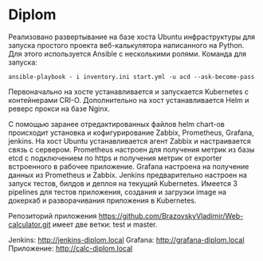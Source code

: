 # Diplom
Реализовано развертывание на базе хоста Ubuntu инфраструктуры для запуска простого проекта веб-калькулятора написанного на Python.
Для этого используется Ansible с несколькими ролями. 
Команда для запуска:  

```ansible
ansible-playbook - i inventory.ini start.yml -u acd --ask-become-pass
```

Первоначально на хосте устанавливается и запускается Kubernetes с контейнерами CRI-O.
Дополнительно на хост устанавливается Helm и реверс прокси на базе Nginx.

С помощью заранее отредактированных файлов helm chart-ов происходит установка и кофигурирование Zabbix, Prometheus, Grafana, jenkins.
На хост Ubuntu устанавливается агент Zabbix и настраивается связь с сервером.
Prometheus настроен для получения метрик из базы etcd с подключением по https и получения метрик от exporter встроенного в рабочее приложение.
Grafana настроена на получение данных из Prometheus и Zabbix.
Jenkins предварительно настроен на запуск тестов, билдов и деплоя на текущий Kubernetes. Имеется 3 pipelines для тестов приложения, создания и 
загрузки image на докерхаб и разворачивания приложения в Kubernetes. 

Репозиторий приложения https://github.com/BrazovskyVladimir/Web-calculator.git имеет две ветки: test и master.

Jenkins: http://jenkins-diplom.local
Grafana: http://grafana-diplom.local
Приложение: http://calc-diplom.local
